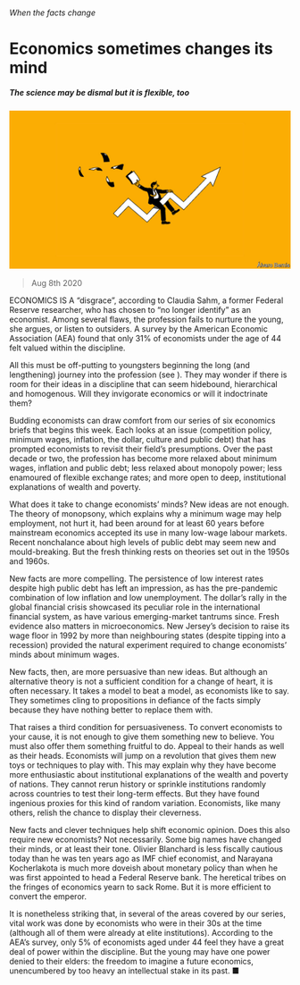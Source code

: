 ###### When the facts change

# Economics sometimes changes its mind 

##### The science may be dismal but it is flexible, too 

![image](images/20200808_LDD003_0.jpg) 

> Aug 8th 2020 

ECONOMICS IS A “disgrace”, according to Claudia Sahm, a former Federal Reserve researcher, who has chosen to “no longer identify” as an economist. Among several flaws, the profession fails to nurture the young, she argues, or listen to outsiders. A survey by the American Economic Association (AEA) found that only 31% of economists under the age of 44 felt valued within the discipline.

All this must be off-putting to youngsters beginning the long (and lengthening) journey into the profession (see ). They may wonder if there is room for their ideas in a discipline that can seem hidebound, hierarchical and homogenous. Will they invigorate economics or will it indoctrinate them?


Budding economists can draw comfort from our series of six economics briefs that begins this week. Each looks at an issue (competition policy, minimum wages, inflation, the dollar, culture and public debt) that has prompted economists to revisit their field’s presumptions. Over the past decade or two, the profession has become more relaxed about minimum wages, inflation and public debt; less relaxed about monopoly power; less enamoured of flexible exchange rates; and more open to deep, institutional explanations of wealth and poverty.

What does it take to change economists’ minds? New ideas are not enough. The theory of monopsony, which explains why a minimum wage may help employment, not hurt it, had been around for at least 60 years before mainstream economics accepted its use in many low-wage labour markets. Recent nonchalance about high levels of public debt may seem new and mould-breaking. But the fresh thinking rests on theories set out in the 1950s and 1960s.

New facts are more compelling. The persistence of low interest rates despite high public debt has left an impression, as has the pre-pandemic combination of low inflation and low unemployment. The dollar’s rally in the global financial crisis showcased its peculiar role in the international financial system, as have various emerging-market tantrums since. Fresh evidence also matters in microeconomics. New Jersey’s decision to raise its wage floor in 1992 by more than neighbouring states (despite tipping into a recession) provided the natural experiment required to change economists’ minds about minimum wages.

New facts, then, are more persuasive than new ideas. But although an alternative theory is not a sufficient condition for a change of heart, it is often necessary. It takes a model to beat a model, as economists like to say. They sometimes cling to propositions in defiance of the facts simply because they have nothing better to replace them with.

That raises a third condition for persuasiveness. To convert economists to your cause, it is not enough to give them something new to believe. You must also offer them something fruitful to do. Appeal to their hands as well as their heads. Economists will jump on a revolution that gives them new toys or techniques to play with. This may explain why they have become more enthusiastic about institutional explanations of the wealth and poverty of nations. They cannot rerun history or sprinkle institutions randomly across countries to test their long-term effects. But they have found ingenious proxies for this kind of random variation. Economists, like many others, relish the chance to display their cleverness.

New facts and clever techniques help shift economic opinion. Does this also require new economists? Not necessarily. Some big names have changed their minds, or at least their tone. Olivier Blanchard is less fiscally cautious today than he was ten years ago as IMF chief economist, and Narayana Kocherlakota is much more doveish about monetary policy than when he was first appointed to head a Federal Reserve bank. The heretical tribes on the fringes of economics yearn to sack Rome. But it is more efficient to convert the emperor.

It is nonetheless striking that, in several of the areas covered by our series, vital work was done by economists who were in their 30s at the time (although all of them were already at elite institutions). According to the AEA’s survey, only 5% of economists aged under 44 feel they have a great deal of power within the discipline. But the young may have one power denied to their elders: the freedom to imagine a future economics, unencumbered by too heavy an intellectual stake in its past. ■

